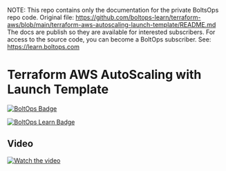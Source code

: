 <!-- note marker start -->
NOTE: This repo contains only the documentation for the private BoltsOps repo code.
Original file: https://github.com/boltops-learn/terraform-aws/blob/main/terraform-aws-autoscaling-launch-template/README.md
The docs are publish so they are available for interested subscribers.
For access to the source code, you can become a BoltOps subscriber.
See: https://learn.boltops.com

<!-- note marker end -->

# Terraform AWS AutoScaling with Launch Template

[![BoltOps Badge](https://img.boltops.com/boltops/badges/boltops-badge.png)](https://www.boltops.com)

[![BoltOps Learn Badge](https://img.boltops.com/boltops-learn/boltops-learn.png)](https://learn.boltops.com)

## Video

[![Watch the video](https://learn-uploads.boltops.com/x6m5p6bq7soyx8beh8gprqmz48il)](https://learn.boltops.com/courses/terraform-aws/lessons/terraform-aws-autoscaling-with-launch-template)
